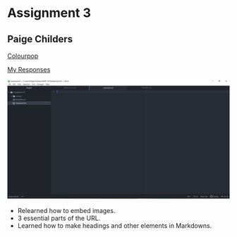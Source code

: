 # Assignment 3

## Paige Childers

[Colourpop](https://colourpop.com/)

[My Responses](./responses.txt)

![Screenshot](./images/Week-3-atom.JPG)

- Relearned how to embed images.
- 3 essential parts of the URL.
- Learned how to make headings and other elements in Markdowns.
